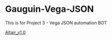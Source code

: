 # Gauguin-Vega-JSON
This is for Project 3 - Vega JSON automation BOT

[Altair_v1.0](https://nbviewer.jupyter.org/https://github.com/NEU-AI-Skunkworks/Gauguin-Vega-JSON/blob/master/Altair_TitanicData_v1.0.ipynb)
